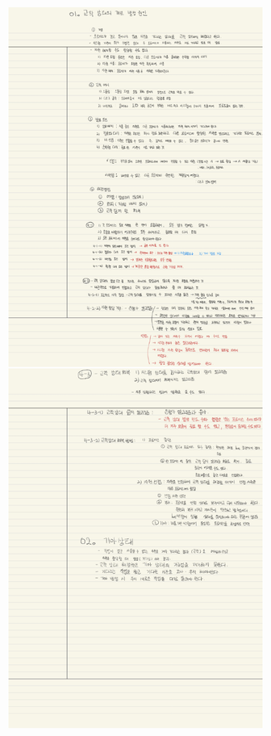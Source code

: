 ![05.deadLockAndStarvation-1.jpg](img/05.deadLockAndStarvation-1.jpg)
![05.deadLockAndStarvation-2.jpg](img/05.deadLockAndStarvation-2.jpg)
